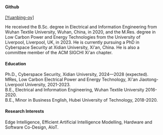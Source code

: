 

#### Github
[[Yuanbing-oy]](https://github.com/Yuanbing-oy)


He received the B.Sc. degree in Electrical and Information Engineering from Wuhan Textile University, Wuhan, China, in 2020, and the M.Res. degree in Low Carbon Power and Energy Technologies from the University of Liverpool, Liverpool, UK, in 2023. He is currently pursuing a PhD in Cyberspace Security at Xidian University, Xi'an, China. He is also a committee member of the ACM SIGCHI Xi'an chapter.


#### Education
Ph.D., Cyberspace Security, Xidian University, 2024—2028 (expected).\
MRes, Low Carbon Electrical Power and Energy Technology, Xi'an Jiaotong-Liverpool University, 2021-2023.\
B.E., Electrical and Information Engineering, Wuhan Textile University 2016-2020.\
B.E., Minor in Business English, Hubei University of Technology, 2018-2020.

#### Research Interests
Edge Intelligence, Efficient Artificial Intelligence Modelling, Hardware and Software Co-Design, AIoT.


